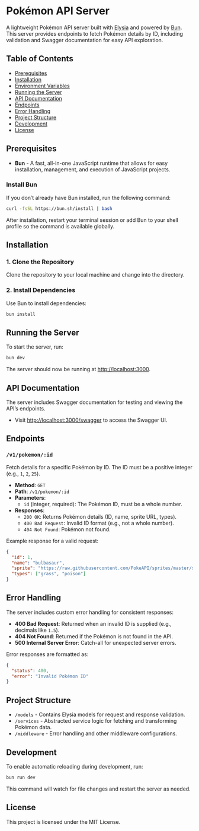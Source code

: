 # Pokémon API Server

A lightweight Pokémon API server built with [Elysia](https://elysia.js.org/) and powered by [Bun](https://bun.sh/). This server provides endpoints to fetch Pokémon details by ID, including validation and Swagger documentation for easy API exploration.

## Table of Contents

- [Prerequisites](#prerequisites)
- [Installation](#installation)
- [Environment Variables](#environment-variables)
- [Running the Server](#running-the-server)
- [API Documentation](#api-documentation)
- [Endpoints](#endpoints)
- [Error Handling](#error-handling)
- [Project Structure](#project-structure)
- [Development](#development)
- [License](#license)

## Prerequisites

- **Bun** - A fast, all-in-one JavaScript runtime that allows for easy installation, management, and execution of JavaScript projects.

### Install Bun

If you don’t already have Bun installed, run the following command:

```bash
curl -fsSL https://bun.sh/install | bash
```

After installation, restart your terminal session or add Bun to your shell profile so the command is available globally.

## Installation

### 1. Clone the Repository

Clone the repository to your local machine and change into the directory.

### 2. Install Dependencies

Use Bun to install dependencies:

```bash
bun install
```

## Running the Server

To start the server, run:

```bash
bun dev
```

The server should now be running at [http://localhost:3000](http://localhost:3000).

## API Documentation

The server includes Swagger documentation for testing and viewing the API’s endpoints.

- Visit [http://localhost:3000/swagger](http://localhost:3000/swagger) to access the Swagger UI.

## Endpoints

### `/v1/pokemon/:id`

Fetch details for a specific Pokémon by ID. The ID must be a positive integer (e.g., `1`, `2`, `25`).

- **Method**: `GET`
- **Path**: `/v1/pokemon/:id`
- **Parameters**:
  - `id` (integer, required): The Pokémon ID, must be a whole number.
- **Responses**:
  - `200 OK`: Returns Pokémon details (ID, name, sprite URL, types).
  - `400 Bad Request`: Invalid ID format (e.g., not a whole number).
  - `404 Not Found`: Pokémon not found.

Example response for a valid request:

```json
{
  "id": 1,
  "name": "bulbasaur",
  "sprite": "https://raw.githubusercontent.com/PokeAPI/sprites/master/sprites/pokemon/1.png",
  "types": ["grass", "poison"]
}
```

## Error Handling

The server includes custom error handling for consistent responses:

- **400 Bad Request**: Returned when an invalid ID is supplied (e.g., decimals like `1.5`).
- **404 Not Found**: Returned if the Pokémon is not found in the API.
- **500 Internal Server Error**: Catch-all for unexpected server errors.

Error responses are formatted as:

```json
{
  "status": 400,
  "error": "Invalid Pokémon ID"
}
```

## Project Structure

- `/models` - Contains Elysia models for request and response validation.
- `/services` - Abstracted service logic for fetching and transforming Pokémon data.
- `/middleware` - Error handling and other middleware configurations.

## Development

To enable automatic reloading during development, run:

```bash
bun run dev
```

This command will watch for file changes and restart the server as needed.

## License

This project is licensed under the MIT License.
